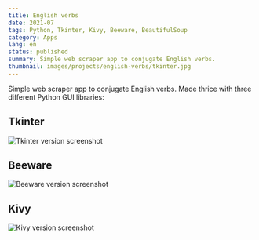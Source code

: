 ```yaml
---
title: English verbs
date: 2021-07
tags: Python, Tkinter, Kivy, Beeware, BeautifulSoup
category: Apps
lang: en
status: published
summary: Simple web scraper app to conjugate English verbs.
thumbnail: images/projects/english-verbs/tkinter.jpg
---
```


Simple web scraper app to conjugate English verbs. Made thrice with three different Python GUI libraries:

## Tkinter

![Tkinter version screenshot]({static}/images/projects/english-verbs/tkinter.jpg)

## Beeware

![Beeware version screenshot]({static}/images/projects/english-verbs/beeware.jpg)

## Kivy

![Kivy version screenshot]({static}/images/projects/english-verbs/kivy.jpg)
